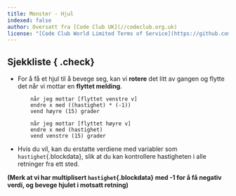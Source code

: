 ```yaml
---
title: Monster - Hjul
indexed: false
author: Oversatt fra [Code Club UK](//codeclub.org.uk)
license: "[Code Club World Limited Terms of Service](https://github.com/CodeClub/scratch-curriculum/blob/master/LICENSE.md)"
---
```


## Sjekkliste { .check}

+ For å få et hjul til å bevege seg, kan vi **rotere** det litt av
  gangen og flytte det når vi mottar en **flyttet melding**.

    ```blocks
        når jeg mottar [flyttet venstre v]
        endre x med ((hastighet) * (-1))
        vend høyre (15) grader

        når jeg mottar [flyttet høyre v]
        endre x med (hastighet)
        vend venstre (15) grader
    ```

+ Hvis du vil, kan du erstatte verdiene med variabler som
  `hastighet`{.blockdata}, slik at du kan kontrollere hastigheten i
  alle retninger fra ett sted.

**(Merk at vi har multiplisert `hastighet`{.blockdata} med -1 for å få
  negativ verdi, og bevege hjulet i motsatt retning)**
